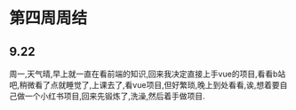 # 第四周周结

## 9.22
  周一,天气晴,早上就一直在看前端的知识,回来我决定直接上手vue的项目,看看b站吧,稍微看了点就睡觉了,上课去了,看vue项目,但好繁琐,晚上到处看看,诶,想着要自己做一个小红书项目,回来先锻炼了,洗澡,然后着手做项目.